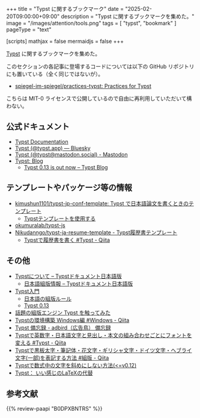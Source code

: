 +++
title = "Typst に関するブックマーク"
date =  "2025-02-20T09:00:00+09:00"
description = "Typst に関するブックマークを集めた。"
image = "/images/attention/tools.png"
tags  = [ "typst", "bookmark" ]
pageType = "text"

[scripts]
  mathjax = false
  mermaidjs = false
+++

[Typst] に関するブックマークを集めた。

このセクションの各記事に登場するコードについては以下の GitHub リポジトリにも置いている（全く同じではないが）。

- [spiegel-im-spiegel/practices-typst: Practices for Typst](https://github.com/spiegel-im-spiegel/practices-typst)

こちらは MIT-0 ライセンスで公開しているので自由に再利用していただいて構わない。

## 公式ドキュメント

- [Typst Documentation](https://typst.app/docs/)
- [Typst (@typst.app) — Bluesky](https://bsky.app/profile/typst.app)
- [Typst (@typst@mastodon.social) - Mastodon](https://mastodon.social/@typst)
- [Typst: Blog](https://typst.app/blog/)
  - [Typst 0.13 is out now – Typst Blog](https://typst.app/blog/2025/typst-0.13/)

## テンプレートやパッケージ等の情報

- [kimushun1101/typst-jp-conf-template: Typst で日本語論文を書くときのテンプレート](https://github.com/kimushun1101/typst-jp-conf-template)
  - [Typstテンプレートを使用する](https://zenn.dev/kimushun1101/articles/typst-template)
- [okumuralab/typst-js](https://github.com/okumuralab/typst-js)
- [Nikudanngo/typst-ja-resume-template - Typst履歴書テンプレート](https://github.com/Nikudanngo/typst-ja-resume-template)
  - [Typstで履歴書を書く #Typst - Qiita](https://qiita.com/Nikudanngo/items/ed9a452b5f63101fb26b)

## その他

- [Typstについて – Typstドキュメント日本語版](https://typst-jp.github.io/docs/)
  - [日本語組版情報 – Typstドキュメント日本語版](https://typst-jp.github.io/docs/japanese/)
- [Typst入門](https://okumuralab.org/~okumura/misc/241111.html)
  - [日本語の組版ルール](https://okumuralab.org/~okumura/misc/241121.html)
  - [Typst 0.13](https://okumuralab.org/~okumura/misc/250210.html)
- [話題の組版エンジン Typst を触ってみた](https://zenn.dev/monaqa/articles/2023-04-19-typst-introduction)
- [Typstの環境構築 Windows編 #Windows - Qiita](https://qiita.com/denkiuo604/items/21e8758ab160bf895e34)
- [Typst 備忘録 - adbird（広告鳥） 備忘録](https://adbird.hatenablog.com/entry/2024/03/21/015335)
- [Typstで英数字・日本語文字と見出し・本文の組み合わせごとにフォントを変える #Typst - Qiita](https://qiita.com/rockwell/items/280b4fd2109ef1e3c802)
- [Typstで黒板太字・筆記体・花文字・ギリシャ文字・ドイツ文字・ヘブライ文字(一部)を表記する方法 #組版 - Qiita](https://qiita.com/gomazarashi/items/a7e3d17b13598c1ba143)
- [Typstで数式中の文字を斜めにしない方法(<=v0.12)](https://zenn.dev/ultimatile/articles/typst-upright-in-math)
- [Typst： いい感じのLaTeXの代替](https://www-het.phys.sci.osaka-u.ac.jp/~yamaguch/j/typst.html)

[Typst]: https://typst.app/ "Typst: Compose papers faster"
[Typst Documentation]: https://typst.app/docs/ "Typst Documentation"
[Tutorial]: https://typst.app/docs/tutorial "Tutorial – Typst Documentation"

## 参考文献

{{% review-paapi "B0DPXBNTRS" %}} <!-- Typst完全入門-->
